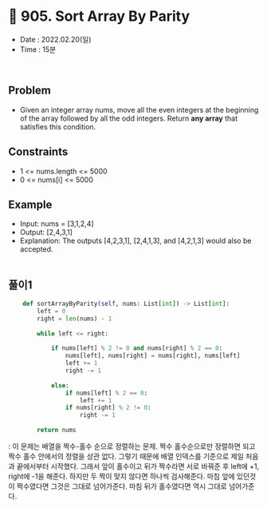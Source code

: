 # 🧵 905. Sort Array By Parity
- Date : 2022.02.20(일)
- Time : 15분
<br>

## Problem

- Given an integer array nums, move all the even integers at the beginning of the array followed by all the odd integers. Return **any array** that satisfies this condition.

## Constraints
- 1 <= nums.length <= 5000
- 0 <= nums[i] <= 5000

## Example
- Input: nums = [3,1,2,4]
- Output: [2,4,3,1]
- Explanation: The outputs [4,2,3,1], [2,4,1,3], and [4,2,1,3] would also be accepted.
<br><br>

## 풀이1
```python
    def sortArrayByParity(self, nums: List[int]) -> List[int]:
        left = 0
        right = len(nums) - 1
        
        while left <= right:
            
            if nums[left] % 2 != 0 and nums[right] % 2 == 0:
                nums[left], nums[right] = nums[right], nums[left]
                left += 1
                right -= 1
            
            else:
                if nums[left] % 2 == 0:
                    left += 1 
                if nums[right] % 2 != 0:
                    right -= 1
                    
        return nums
```
: 이 문제는 배열을 짝수-홀수 순으로 정렬하는 문제. 짝수 홀수순으로만 정렬하면 되고 짝수 홀수 안에서의 정렬을 상관 없다. 그렇기 때문에 배열 인덱스를 기준으로 제일 처음과 끝에서부터 시작했다. 그래서 앞이 홀수이고 뒤가 짝수라면 서로 바꿔준 후 left에 +1, right에 -1을 해준다. 하지만 두 짝이 맞지 않다면 하나씩 검사해준다. 마침 앞에 있던것이 짝수였다면 그것은 그대로 넘어가준다. 마침 뒤가 홀수였다면 역시 그대로 넘어가준다.